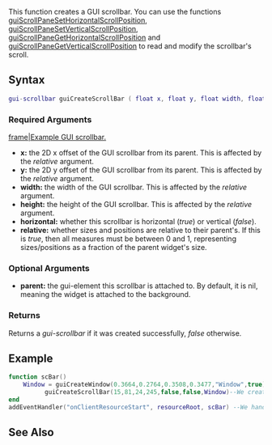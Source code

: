 This function creates a GUI scrollbar. You can use the functions [guiScrollPaneSetHorizontalScrollPosition](/docs/guiscrollpanesethorizontalscrollposition.md "wikilink"), [guiScrollPaneSetVerticalScrollPosition](/docs/guiscrollpanesetverticalscrollposition.md "wikilink"), [guiScrollPaneGetHorizontalScrollPosition](/docs/guiscrollpanegethorizontalscrollposition.md "wikilink") and [guiScrollPaneGetVerticalScrollPosition](/docs/guiscrollpanegetverticalscrollposition.md "wikilink") to read and modify the scrollbar's scroll.

Syntax
------

``` lua
gui-scrollbar guiCreateScrollBar ( float x, float y, float width, float height, bool horizontal, bool relative, [gui-element parent = nil])
```

### Required Arguments

[frame|Example GUI scrollbar.](/docs/image:gui-scrollbar.png.md "wikilink")

-   **x:** the 2D x offset of the GUI scrollbar from its parent. This is affected by the *relative* argument.
-   **y:** the 2D y offset of the GUI scrollbar from its parent. This is affected by the *relative* argument.
-   **width:** the width of the GUI scrollbar. This is affected by the *relative* argument.
-   **height:** the height of the GUI scrollbar. This is affected by the *relative* argument.
-   **horizontal:** whether this scrollbar is horizontal (*true*) or vertical (*false*).
-   **relative:** whether sizes and positions are relative to their parent's. If this is *true*, then all measures must be between 0 and 1, representing sizes/positions as a fraction of the parent widget's size.

### Optional Arguments

-   **parent:** the gui-element this scrollbar is attached to. By default, it is nil, meaning the widget is attached to the background.

### Returns

Returns a *gui-scrollbar* if it was created successfully, *false* otherwise.

Example
-------

``` lua
function scBar()
    Window = guiCreateWindow(0.3664,0.2764,0.3508,0.3477,"Window",true)--We create a window.
          guiCreateScrollBar(15,81,24,245,false,false,Window)--We create a scrollbar as a child of 'Window'
end
addEventHandler("onClientResourceStart", resourceRoot, scBar) --We handle it with 'onClientResourceStart' event.
```

See Also
--------

